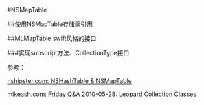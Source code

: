 #NSMapTable

##使用NSMapTable存储弱引用

##MLMapTable:swift风格的接口

###实现subscript方法、CollectionType接口

参考：

[nshipster.com: NSHash​Table & NSMap​Table](http://nshipster.com/nshashtable-and-nsmaptable/)

[mikeash.com: Friday Q&A 2010-05-28: Leopard Collection Classes](https://www.mikeash.com/pyblog/friday-qa-2010-05-28-leopard-collection-classes.html)